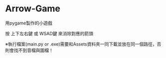 # Arrow-Game
用pygame製作的小遊戲

按 上下左右鍵 或 WSAD鍵 來消除對應的箭頭

※執行檔案(main.py or .exe)需要和Assets資料夾一同下載並放在同一個路徑，否則會找不到音檔與圖檔！

